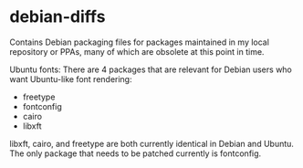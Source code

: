debian-diffs
============

Contains Debian packaging files for packages maintained in my local repository
or PPAs, many of which are obsolete at this point in time. 

Ubuntu fonts:
There are 4 packages that are relevant for Debian users who want Ubuntu-like
font rendering:
 - freetype
 - fontconfig
 - cairo
 - libxft

libxft, cairo, and freetype are both currently identical in Debian and Ubuntu.
The only package that needs to be patched currently is fontconfig.
